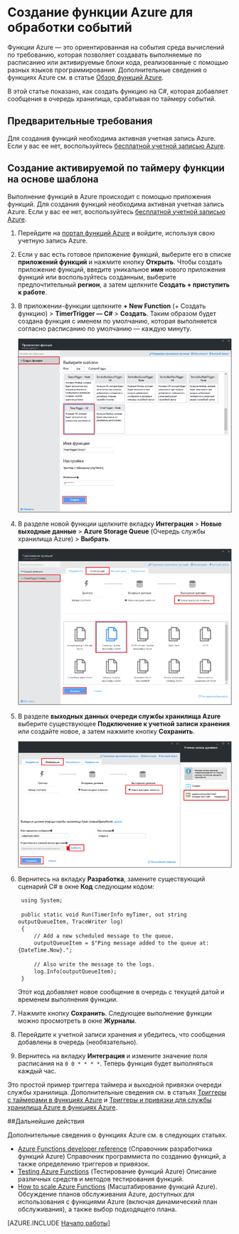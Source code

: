 <properties
   pageTitle="Создание функции обработки событий | Microsoft Azure"
   description="Использование Функций Azure для создания функций на C#, которые срабатывают по таймеру событий."
   services="functions"
   documentationCenter="na"
   authors="ggailey777"
   manager="erikre"
   editor=""
   tags=""
   />

<tags
   ms.service="functions"
   ms.devlang="multiple"
   ms.topic="get-started-article"
   ms.tgt_pltfrm="multiple"
   ms.workload="na"
   ms.date="09/25/2016"
   ms.author="glenga"/>
   
# Создание функции Azure для обработки событий

Функции Azure — это ориентированная на события среда вычислений по требованию, которая позволяет создавать выполняемые по расписанию или активируемые блоки кода, реализованные с помощью разных языков программирования. Дополнительные сведения о функциях Azure см. в статье [Обзор функций Azure](functions-overview.md).

В этой статье показано, как создать функцию на C#, которая добавляет сообщения в очередь хранилища, срабатывая по таймеру событий.

## Предварительные требования 

Для создания функций необходима активная учетная запись Azure. Если у вас ее нет, воспользуйтесь [бесплатной учетной записью Azure](https://azure.microsoft.com/free/).

## Создание активируемой по таймеру функции на основе шаблона

Выполнение функций в Azure происходит с помощью приложения функций. Для создания функций необходима активная учетная запись Azure. Если у вас ее нет, воспользуйтесь [бесплатной учетной записью Azure](https://azure.microsoft.com/free/).

1. Перейдите на [портал функций Azure](https://functions.azure.com/signin) и войдите, используя свою учетную запись Azure.

2. Если у вас есть готовое приложение функций, выберите его в списке **приложений функций** и нажмите кнопку **Открыть**. Чтобы создать приложение функций, введите уникальное **имя** нового приложения функций или воспользуйтесь созданным, выберите предпочтительный **регион**, а затем щелкните **Создать + приступить к работе**.

3. В приложении-функции щелкните **+ New Function** (+ Создать функцию) > **TimerTrigger — C#** > **Создать**. Таким образом будет создана функция с именем по умолчанию, которая выполняется согласно расписанию по умолчанию — каждую минуту.

	![Создание активируемой по таймеру функции](./media/functions-create-an-event-processing-function/functions-create-new-timer-trigger.png)

4. В разделе новой функции щелкните вкладку **Интеграция** > **Новые выходные данные** > **Azure Storage Queue** (Очередь службы хранилища Azure) > **Выбрать**.

	![Создание активируемой по таймеру функции](./media/functions-create-an-event-processing-function/functions-create-storage-queue-output-binding.png)

5. В разделе **выходных данных очереди службы хранилища Azure** выберите существующее **Подключение к учетной записи хранения** или создайте новое, а затем нажмите кнопку **Сохранить**.

	![Создание активируемой по таймеру функции](./media/functions-create-an-event-processing-function/functions-create-storage-queue-output-binding-2.png)

6. Вернитесь на вкладку **Разработка**, замените существующий сценарий C# в окне **Код** следующим кодом:

		using System;
		
		public static void Run(TimerInfo myTimer, out string outputQueueItem, TraceWriter log)
		{
		    // Add a new scheduled message to the queue.
		    outputQueueItem = $"Ping message added to the queue at: {DateTime.Now}.";
		    
		    // Also write the message to the logs.
		    log.Info(outputQueueItem);
		}

	Этот код добавляет новое сообщение в очередь с текущей датой и временем выполнения функции.

7. Нажмите кнопку **Сохранить**. Следующее выполнение функции можно просмотреть в окне **Журналы**.

8. Перейдите к учетной записи хранения и убедитесь, что сообщения добавлены в очередь (необязательно).

9. Вернитесь на вкладку **Интеграция** и измените значение поля расписания на `0 0 * * * *`. Теперь функция будет выполняться каждый час.

Это простой пример триггера таймера и выходной привязки очереди службы хранилища. Дополнительные сведения см. в статьях [Триггеры с таймерами в функциях Azure](functions-bindings-timer.md) и [Триггеры и привязки для службы хранилища Azure в функциях Azure](functions-bindings-storage.md).

##Дальнейшие действия

Дополнительные сведения о функциях Azure см. в следующих статьях.

+ [Azure Functions developer reference](functions-reference.md) (Справочник разработчика функций Azure) Справочник программиста по созданию функций, а также определению триггеров и привязок.
+ [Testing Azure Functions](functions-test-a-function.md) (Тестирование функций Azure) Описание различных средств и методов тестирования функций.
+ [How to scale Azure Functions](functions-scale.md) (Масштабирование функций Azure). Обсуждение планов обслуживания Azure, доступных для использования с функциями Azure (включая динамический план обслуживания), а также выбор подходящего плана.

[AZURE.INCLUDE [Начало работы](../../includes/functions-get-help.md)]

<!---HONumber=AcomDC_0928_2016-->